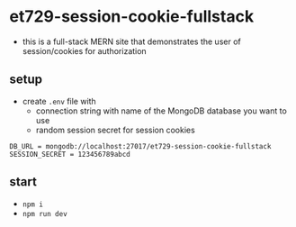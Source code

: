 # et729-session-cookie-fullstack

-   this is a full-stack MERN site that demonstrates the user of session/cookies for authorization

## setup

-   create `.env` file with
    -   connection string with name of the MongoDB database you want to use
    -   random session secret for session cookies

```
DB_URL = mongodb://localhost:27017/et729-session-cookie-fullstack
SESSION_SECRET = 123456789abcd
```

## start

-   `npm i`
-   `npm run dev`
